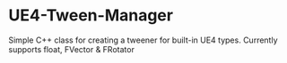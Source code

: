 # UE4-Tween-Manager
Simple C++ class for creating a tweener for built-in UE4 types. Currently supports float, FVector &amp; FRotator
